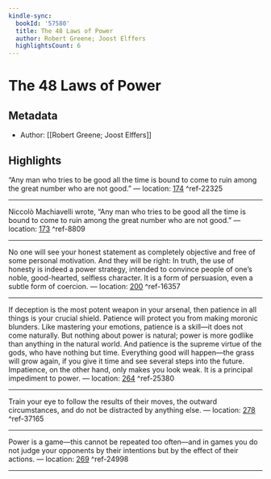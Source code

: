 ```yaml
---
kindle-sync:
  bookId: '57580'
  title: The 48 Laws of Power
  author: Robert Greene; Joost Elffers
  highlightsCount: 6
---
```

# The 48 Laws of Power
## Metadata
* Author: [[Robert Greene; Joost Elffers]]

## Highlights
“Any man who tries to be good all the time is bound to come to ruin among the great number who are not good.” — location: [174]() ^ref-22325

---
Niccolò Machiavelli wrote, “Any man who tries to be good all the time is bound to come to ruin among the great number who are not good.” — location: [173]() ^ref-8809

---
No one will see your honest statement as completely objective and free of some personal motivation. And they will be right: In truth, the use of honesty is indeed a power strategy, intended to convince people of one’s noble, good-hearted, selfless character. It is a form of persuasion, even a subtle form of coercion. — location: [200]() ^ref-16357

---
If deception is the most potent weapon in your arsenal, then patience in all things is your crucial shield. Patience will protect you from making moronic blunders. Like mastering your emotions, patience is a skill—it does not come naturally. But nothing about power is natural; power is more godlike than anything in the natural world. And patience is the supreme virtue of the gods, who have nothing but time. Everything good will happen—the grass will grow again, if you give it time and see several steps into the future. Impatience, on the other hand, only makes you look weak. It is a principal impediment to power. — location: [264]() ^ref-25380

---
Train your eye to follow the results of their moves, the outward circumstances, and do not be distracted by anything else. — location: [278]() ^ref-37165

---
Power is a game—this cannot be repeated too often—and in games you do not judge your opponents by their intentions but by the effect of their actions. — location: [269]() ^ref-24998

---
